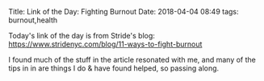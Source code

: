 Title: Link of the Day: Fighting Burnout
Date: 2018-04-04 08:49
tags: burnout,health

Today's link of the day is from Stride's blog: <https://www.stridenyc.com/blog/11-ways-to-fight-burnout>

I found much of the stuff in the article resonated with me, and many of
the tips in in are things I do & have found helped, so passing along.
